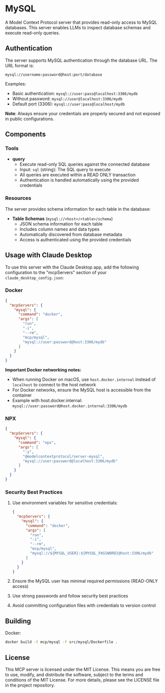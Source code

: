 # MySQL

A Model Context Protocol server that provides read-only access to MySQL databases. This server enables LLMs to inspect database schemas and execute read-only queries.

## Authentication

The server supports MySQL authentication through the database URL. The URL format is:

```
mysql://username:password@host:port/database
```

Examples:

- Basic authentication: `mysql://user:pass@localhost:3306/mydb`
- Without password: `mysql://user@localhost:3306/mydb`
- Default port (3306): `mysql://user:pass@localhost/mydb`

**Note**: Always ensure your credentials are properly secured and not exposed in public configurations.

## Components

### Tools

- **query**
  - Execute read-only SQL queries against the connected database
  - Input: `sql` (string): The SQL query to execute
  - All queries are executed within a READ ONLY transaction
  - Authentication is handled automatically using the provided credentials

### Resources

The server provides schema information for each table in the database:

- **Table Schemas** (`mysql://<host>/<table>/schema`)
  - JSON schema information for each table
  - Includes column names and data types
  - Automatically discovered from database metadata
  - Access is authenticated using the provided credentials

## Usage with Claude Desktop

To use this server with the Claude Desktop app, add the following configuration to the "mcpServers" section of your `claude_desktop_config.json`:

### Docker

```json
{
  "mcpServers": {
    "mysql": {
      "command": "docker",
      "args": [
        "run",
        "-i",
        "--rm",
        "mcp/mysql",
        "mysql://user:password@host:3306/mydb"
      ]
    }
  }
}
```

**Important Docker networking notes:**

- When running Docker on macOS, use `host.docker.internal` instead of `localhost` to connect to the host network
- For Docker networks, ensure the MySQL host is accessible from the container
- Example with host.docker.internal: `mysql://user:password@host.docker.internal:3306/mydb`

### NPX

```json
{
  "mcpServers": {
    "mysql": {
      "command": "npx",
      "args": [
        "-y",
        "@modelcontextprotocol/server-mysql",
        "mysql://user:password@localhost:3306/mydb"
      ]
    }
  }
}
```

### Security Best Practices

1. Use environment variables for sensitive credentials:

   ```json
   {
     "mcpServers": {
       "mysql": {
         "command": "docker",
         "args": [
           "run",
           "-i",
           "--rm",
           "mcp/mysql",
           "mysql://${MYSQL_USER}:${MYSQL_PASSWORD}@host:3306/mydb"
         ]
       }
     }
   }
   ```

2. Ensure the MySQL user has minimal required permissions (READ-ONLY access)
3. Use strong passwords and follow security best practices
4. Avoid committing configuration files with credentials to version control

## Building

Docker:

```sh
docker build -t mcp/mysql -f src/mysql/Dockerfile .
```

## License

This MCP server is licensed under the MIT License. This means you are free to use, modify, and distribute the software, subject to the terms and conditions of the MIT License. For more details, please see the LICENSE file in the project repository.
